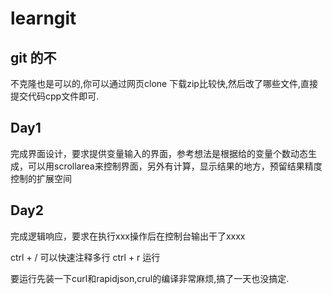 # learngit
## git 的不 
不克隆也是可以的,你可以通过网页clone 下载zip比较快,然后改了哪些文件,直接提交代码cpp文件即可.

## Day1 

完成界面设计，要求提供变量输入的界面，参考想法是根据给的变量个数动态生成，可以用scrollarea来控制界面，另外有计算，显示结果的地方，预留结果精度控制的扩展空间
## Day2

完成逻辑响应，要求在执行xxx操作后在控制台输出干了xxxx



ctrl + / 可以快速注释多行
ctrl + r 运行

要运行先装一下curl和rapidjson,crul的编译非常麻烦,搞了一天也没搞定.
